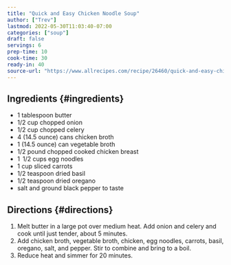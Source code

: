 ```yaml
---
title: "Quick and Easy Chicken Noodle Soup"
author: ["Trev"]
lastmod: 2022-05-30T11:03:40-07:00
categories: ["soup"]
draft: false
servings: 6
prep-time: 10
cook-time: 30
ready-in: 40
source-url: "https://www.allrecipes.com/recipe/26460/quick-and-easy-chicken-noodle-soup/"
---
```


## Ingredients {#ingredients}

-   1 tablespoon butter
-   1/2 cup chopped onion
-   1/2 cup chopped celery
-   4 (14.5 ounce) cans chicken broth
-   1 (14.5 ounce) can vegetable broth
-   1/2 pound chopped cooked chicken breast
-   1  1/2 cups egg noodles
-   1 cup sliced carrots
-   1/2 teaspoon dried basil
-   1/2 teaspoon dried oregano
-   salt and ground black pepper to taste


## Directions {#directions}

1.  Melt butter in a large pot over medium heat. Add onion and celery and cook until just tender, about 5 minutes.
2.  Add chicken broth, vegetable broth, chicken, egg noodles, carrots, basil, oregano, salt, and pepper. Stir to combine and bring to a boil.
3.  Reduce heat and simmer for 20 minutes.